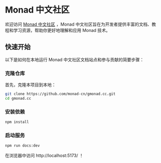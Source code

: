 # Monad 中文社区

欢迎访问 [Monad 中文社区](https://gmonad.cc/) ，Monad 中文社区旨在为开发者提供丰富的文档、教程和学习资源，帮助你更好地理解和应用 Monad 技术。

## 快速开始

以下是如何在本地运行 Monad 中文社区文档站点和参与贡献的简要步骤：

### 克隆仓库

首先，克隆本项目到本地：

```bash
git clone https://github.com/monad-cn/gmonad.cc.git
cd gmonad.cc
```

### 安装依赖

```bash
npm install
```

### 启动服务

```bash
npm run docs:dev
```

在浏览器中访问 http://localhost:5173/ ！





